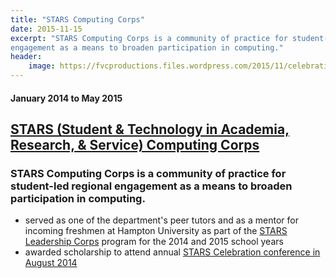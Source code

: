 ```yaml
---
title: "STARS Computing Corps"
date: 2015-11-15
excerpt: "STARS Computing Corps is a community of practice for student-led regional
engagement as a means to broaden participation in computing."
header:
    image: https://fvcproductions.files.wordpress.com/2015/11/celebration2014-85.jpg
---
```


#### January 2014 to May 2015

[STARS (Student & Technology in Academia, Research, & Service) Computing Corps](https://starscomputingcorps.org/)
----------------

### STARS Computing Corps is a community of practice for student-led regional engagement as a means to broaden participation in computing.

-   served as one of the department's peer tutors and as a mentor for
    incoming freshmen at Hampton University as part of the [STARS
    Leadership Corps](https://starscomputingcorps.org/corps) program for
    the 2014 and 2015 school years
-   awarded scholarship to attend annual [STARS Celebration conference
    in August 2014](https://www.starscelebration.org/2014)
